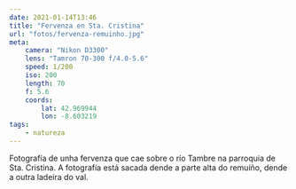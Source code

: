 ```yaml
---
date: 2021-01-14T13:46
title: "Fervenza en Sta. Cristina"
url: "fotos/fervenza-remuinho.jpg"
meta:
    camera: "Nikon D3300"
    lens: "Tamron 70-300 f/4.0-5.6"
    speed: 1/200
    iso: 200
    length: 70
    f: 5.6
    coords:
        lat: 42.969944
        lon: -8.603219
tags:
    - natureza
---
```


Fotografía de unha fervenza que cae sobre o río Tambre na parroquia de Sta. Cristina. A fotografía está sacada dende a parte alta do remuíño, dende a outra ladeira do val.
